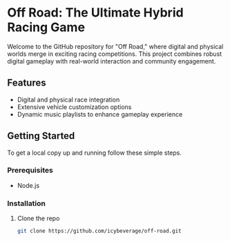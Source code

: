 # Off Road: The Ultimate Hybrid Racing Game

Welcome to the GitHub repository for "Off Road," where digital and physical worlds merge in exciting racing competitions. This project combines robust digital gameplay with real-world interaction and community engagement.

## Features
- Digital and physical race integration
- Extensive vehicle customization options
- Dynamic music playlists to enhance gameplay experience

## Getting Started
To get a local copy up and running follow these simple steps.

### Prerequisites
- Node.js

### Installation
1. Clone the repo
   ```bash
   git clone https://github.com/icybeverage/off-road.git
